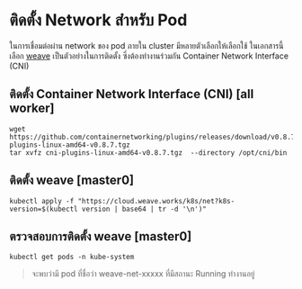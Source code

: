 # ติดตั้ง Network สำหรับ Pod
ในการเชื่อมต่อผ่าน network ของ pod ภายใน cluster มีหลายตัวเลือกให้เลือกใช้ ในเอกสารนี้เลือก [weave](https://www.weave.works/docs/net/latest/kubernetes/kube-addon/) เป็นตัวอย่างในการติดตั้ง ซี่งต้องทำงานร่วมกัน Container Network Interface (CNI)
## ติดตั้ง Container Network Interface (CNI) [all worker]
```
wget https://github.com/containernetworking/plugins/releases/download/v0.8.7/cni-plugins-linux-amd64-v0.8.7.tgz
tar xvfz cni-plugins-linux-amd64-v0.8.7.tgz  --directory /opt/cni/bin
```
## ติดตั้ง weave [master0]
```
kubectl apply -f "https://cloud.weave.works/k8s/net?k8s-version=$(kubectl version | base64 | tr -d '\n')"
```
## ตรวจสอบการติดตั้ง weave [master0]
```
kubectl get pods -n kube-system
```
> จะพบว่ามี pod ที่ชื่อว่า weave-net-xxxxx ที่มีสถานะ Running ทำงานอยู่

